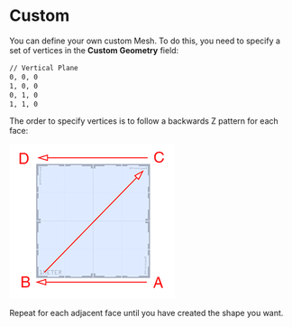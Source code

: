 # Custom
You can define your own custom Mesh. To do this, you need to specify a set of vertices in the __Custom Geometry__ field: 

    // Vertical Plane
    0, 0, 0
    1, 0, 0
    0, 1, 0
    1, 1, 0

The order to specify vertices is to follow a backwards Z pattern for each face:

![Order of vertices per face on a custom shape](images/custom_vtx_order.png)

Repeat for each adjacent face until you have created the shape you want.
